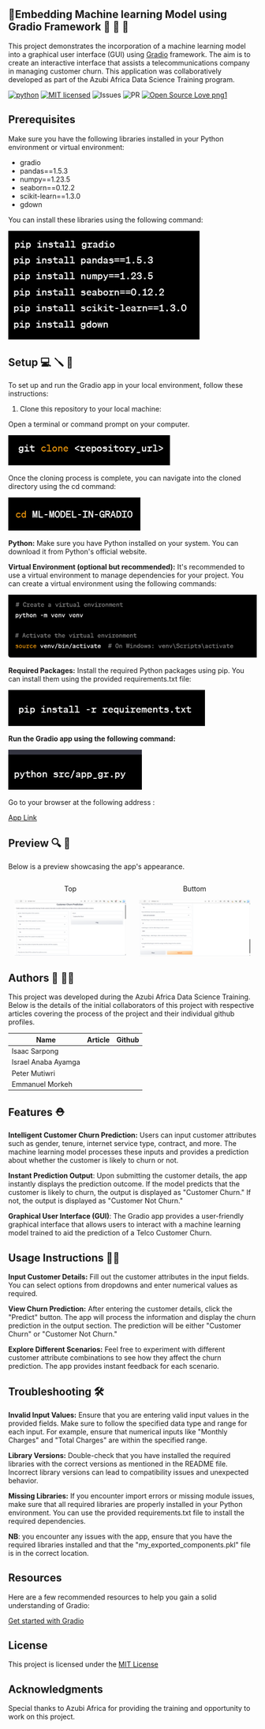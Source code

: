 ## 🚀Embedding Machine learning Model using Gradio Framework 🤖 🚀 🚀

This project demonstrates the incorporation of a machine learning model into a graphical user interface (GUI) using [Gradio](https://www.gradio.app/) framework. The aim is to create an interactive interface that assists a telecommunications company in managing customer churn. This application was collaboratively developed as part of the Azubi Africa Data Science Training program.

[![python](https://img.shields.io/badge/Python-3776AB?style=for-the-badge&logo=python&logoColor=white)](https://img.shields.io/badge/Python-3776AB?style=for-the-badge&logo=python&logoColor=white)
[![MIT licensed](https://img.shields.io/badge/license-mit-blue?style=for-the-badge&logo=appveyor)](./LICENSE)
![Issues](https://img.shields.io/github/issues/PapiHack/wimlds-demo?style=for-the-badge&logo=appveyor)
![PR](https://img.shields.io/github/issues-pr/PapiHack/wimlds-demo?style=for-the-badge&logo=appveyor)
[![Open Source Love png1](https://badges.frapsoft.com/os/v1/open-source.png?v=103)](https://github.com/ellerbrock/open-source-badges/)

## Prerequisites

Make sure you have the following libraries installed in your Python environment or virtual environment:

* gradio
* pandas==1.5.3
* numpy==1.23.5
* seaborn==0.12.2
* scikit-learn==1.3.0
* gdown

You can install these libraries using the following command:

![Prequisites](Screenshots/GradioSet.png)

## Setup 💻 🪛 🔧

To set up and run the Gradio app in your local environment, follow these instructions:

1. Clone this repository to your local machine:

Open a terminal or command prompt on your computer.

![Git](Screenshots/GradioSet2.png)

Once the cloning process is complete, you can navigate into the cloned directory using the cd command:

![Git](Screenshots/GradioSet3.png)

**Python:** Make sure you have Python installed on your system. You can download it from Python's official website.

**Virtual Environment (optional but recommended):** It's recommended to use a virtual environment to manage dependencies for your project. You can create a virtual environment using the following commands:

![venv](Screenshots/GradioSet4.png)

**Required Packages:** Install the required Python packages using pip. You can install them using the provided requirements.txt file:

![venv](Screenshots/GradioSet5.png)

**Run the Gradio app using the following command:**

![Demo](Screenshots/GradioSet6.png)

 Go to your browser at the following address :

 [App Link](http://127.0.0.1:7861/)

## Preview 🔍 🤖

Below is a preview showcasing the app's appearance.

<div style="display: flex; align-items: center;">
    <div style="flex: 50%; text-align: center;">
        <p>Top</p>
        <img src="Screenshots/Preview1.png" alt="Top" width="90%"/>
    </div>
    <div style="flex: 50%; text-align: center;">
        <p>Buttom</p>
        <img src="Screenshots/Preview2.png" alt="Down" width="90%"/>
    </div>
</div>

## Authors 📖 🧑‍🎓

This project was developed during the Azubi Africa Data Science Training. Below is the details of the initial collaborators of this project with respective articles covering the process of the project and their individual github profiles.

| Name                | Article | Github |
| ------------------- | ------- | ------ |
| Isaac Sarpong       |         |        |
| Israel Anaba Ayamga |         |        |
| Peter Mutiwri       |         |        |
| Emmanuel Morkeh     |         |        |

## Features ⛑️

**Intelligent Customer Churn Prediction:** Users can input customer attributes such as gender, tenure, internet service type, contract, and more. The machine learning model processes these inputs and provides a prediction about whether the customer is likely to churn or not.

**Instant Prediction Output**: Upon submitting the customer details, the app instantly displays the prediction outcome. If the model predicts that the customer is likely to churn, the output is displayed as "Customer Churn." If not, the output is displayed as "Customer Not Churn."

**Graphical User Interface (GUI)**: The Gradio app provides a user-friendly graphical interface that allows users to interact with a machine learning model trained to aid the prediction of a Telco Customer Churn.

## Usage Instructions 🧑‍🏫

**Input Customer Details:**
Fill out the customer attributes in the input fields. You can select options from dropdowns and enter numerical values as required.

**View Churn Prediction:**
After entering the customer details, click the "Predict" button. The app will process the information and display the churn prediction in the output section. The prediction will be either "Customer Churn" or "Customer Not Churn."

**Explore Different Scenarios:**
Feel free to experiment with different customer attribute combinations to see how they affect the churn prediction. The app provides instant feedback for each scenario.

## Troubleshooting 🛠️

**Invalid Input Values:** Ensure that you are entering valid input values in the provided fields. Make sure to follow the specified data type and range for each input. For example, ensure that numerical inputs like "Monthly Charges" and "Total Charges" are within the specified range.

**Library Versions:** Double-check that you have installed the required libraries with the correct versions as mentioned in the README file. Incorrect library versions can lead to compatibility issues and unexpected behavior.

**Missing Libraries:** If you encounter import errors or missing module issues, make sure that all required libraries are properly installed in your Python environment. You can use the provided requirements.txt file to install the required dependencies.

**NB**: you encounter any issues with the app, ensure that you have the required libraries installed and that the "my_exported_components.pkl" file is in the correct location.

## Resources

Here are a few recommended resources to help you gain a solid understanding of Gradio:

[Get started with Gradio](https://gradio.app/getting_started/)

## License

This project is licensed under the [MIT License](LICENSE)

## Acknowledgments

Special thanks to Azubi Africa for providing the training and opportunity to work on this project.
